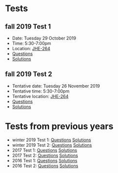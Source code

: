 # Tests

## fall 2019 Test 1

- Date: Tuesday 29 October 2019
- Time: 5:30-7:00pm
- Location: [JHE-264](https://library.mcmaster.ca/cct/class-dir/jhe-264)
- [Questions](2019f/3at1_2019f.pdf)
- [Solutions](2019f/3at1s_2019f.pdf)

## fall 2019 Test 2

- Tentative date: Tuesday 26 November 2019
- Tentative time: 5:30-7:00pm
- Tentative location: [JHE-264](https://library.mcmaster.ca/cct/class-dir/jhe-264)
- [Questions](2019f/3at2_2019f.pdf)
- [Solutions](2019f/3at2s_2019f.pdf)

# Tests from previous years

- winter 2019 Test 1: [Questions](2019w/3at1_2019.pdf) [Solutions](2019w/3at1s_2019.pdf)
- winter 2019 Test 2: [Questions](2019w/3at2_2019.pdf) [Solutions](2019w/3at2s_2019.pdf)
- 2017 Test 1: [Questions](2017/3at1_2017.pdf) [Solutions](2017/3at1s_2017.pdf)
- 2017 Test 2: [Questions](2017/3at2_2017.pdf) [Solutions](2017/3at2s_2017.pdf)
- 2016 Test 1: [Questions](2016/3at1_2016.pdf) [Solutions](2016/3at1s_2016.pdf)
- 2016 Test 2: [Questions](2016/3at2_2016.pdf) [Solutions](2016/3at2s_2016.pdf)
